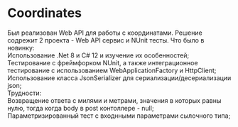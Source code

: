 # Coordinates
Был реализован Web API для работы с координатами. Решение содрежит 2 проекта - Web API сервис и NUnit тесты. 
Что было в новинку:  
Использование .Net 8 и C# 12 и изучение их особенностей;  
Тестирование с фреймфорком NUnit, а также интеграционное тестирование с использованием WebApplicationFactory и HttpClient;  
Использование класса JsonSerializer для сериализации/десериализации json;  
Трудности:  
Возвращение ответа с милями и метрами, значения в которых равны нулю, тогда когда body в post контоллере - null;  
Параметризированный тест с входнными параметрами сылочного типа;  

